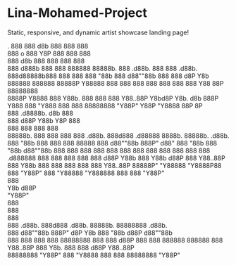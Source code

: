 # Lina-Mohamed-Project
Static, responsive, and dynamic artist showcase landing page!


.                  888       888 d8b 888    888           888                                   
                   888   o   888 Y8P 888    888           888                                   
                   888  d8b  888     888    888           888                                   
                   888 d888b 888 888 888888 88888b.       888      .d88b.  888  888  .d88b.     
                   888d88888b888 888 888    888 "88b      888     d88""88b 888  888 d8P  Y8b    
888888 888888      88888P Y88888 888 888    888  888      888     888  888 Y88  88P 88888888    
                   8888P   Y8888 888 Y88b.  888  888      888     Y88..88P  Y8bd8P  Y8b.    d8b 
                   888P     Y888 888  "Y888 888  888      88888888 "Y88P"    Y88P    "Y8888 88P 
                                                                                            8P  
888                     .d8888b.  d8b                      888                            
888                    d88P  Y88b Y8P                      888                            
888                    888    888                          888                            
88888b.  888  888      888        888  .d88b.  888d888 .d88888  8888b.  88888b.   .d88b.  
888 "88b 888  888      888  88888 888 d88""88b 888P"  d88" 888     "88b 888 "88b d88""88b 
888  888 888  888      888    888 888 888  888 888    888  888 .d888888 888  888 888  888 
888 d88P Y88b 888      Y88b  d88P 888 Y88..88P 888    Y88b 888 888  888 888  888 Y88..88P 
88888P"   "Y88888       "Y8888P88 888  "Y88P"  888     "Y88888 "Y888888 888  888  "Y88P"  
              888                                                                         
         Y8b d88P                                                                         
          "Y88P"                                                                                                                                                                   
888                                                                            
888                                                                            
888                                                                            
888      .d88b.  888d888 .d88b.  88888b.  88888888  .d88b.                     
888     d88""88b 888P"  d8P  Y8b 888 "88b    d88P  d88""88b                    
888     888  888 888    88888888 888  888   d88P   888  888      888888 888888 
888     Y88..88P 888    Y8b.     888  888  d88P    Y88..88P                    
88888888 "Y88P"  888     "Y8888  888  888 88888888  "Y88P"                     
                                                                               
                                                                               
                                                                                                                                                                               
                                                                                                
                                                                                             
